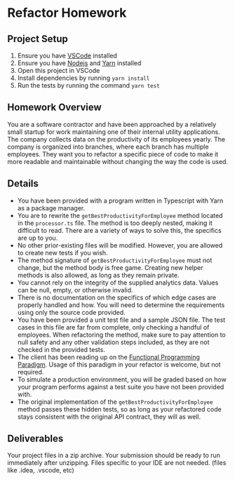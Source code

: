 # Refactor Homework

## Project Setup

1. Ensure you have [VSCode](https://code.visualstudio.com) installed
2. Ensure you have [Nodejs](https://nodejs.org/en/) and [Yarn](https://classic.yarnpkg.com/lang/en/docs/install/#mac-stable) installed
3. Open this project in VSCode
4. Install dependencies by running `yarn install`
5. Run the tests by running the command `yarn test`

## Homework Overview

You are a software contractor and have been approached by a relatively small startup for work maintaining one of their internal utility applications. The company collects data on the productivity of its employees yearly. The company is organized into branches, where each branch has multiple employees. They want you to refactor a specific piece of code to make it more readable and maintainable without changing the way the code is used.

## Details

- You have been provided with a program written in Typescript with Yarn as a package manager.
- You are to rewrite the `getBestProductivityForEmployee` method located in the `processor.ts` file. The method is too deeply nested, making it difficult to read. There are a variety of ways to solve this, the specifics are up to you.
- No other prior-existing files will be modified. However, you are allowed to create new tests if you wish.
- The method signature of `getBestProductivityForEmployee` must not change, but the method body is free game. Creating new helper methods is also allowed, as long as they remain private.
- You cannot rely on the integrity of the supplied analytics data. Values can be null, empty, or otherwise invalid.
- There is no documentation on the specifics of which edge cases are properly handled and how. You will need to determine the requirements using only the source code provided.
- You have been provided a unit test file and a sample JSON file. The test cases in this file are far from complete, only checking a handful of employees. When refactoring the method, make sure to pay attention to null safety and any other validation steps included, as they are not checked in the provided tests.
- The client has been reading up on the [Functional Programming Paradigm](https://www.geeksforgeeks.org/functional-programming-paradigm/#:~:text=Functional%20programming%20is%20a%20programming,is%20%E2%80%9Chow%20to%20solve%E2%80%9D.). Usage of this paradigm in your refactor is welcome, but not required.
- To simulate a production environment, you will be graded based on how your program performs against a test suite you have not been provided with.
- The original implementation of the `getBestProductivityForEmployee` method passes these hidden tests, so as long as your refactored code stays consistent with the original API contract, they will as well.

## Deliverables

Your project files in a zip archive. Your submission should be ready to run immediately after unzipping. Files specific to your IDE are not needed. (files like .idea, .vscode, etc)
